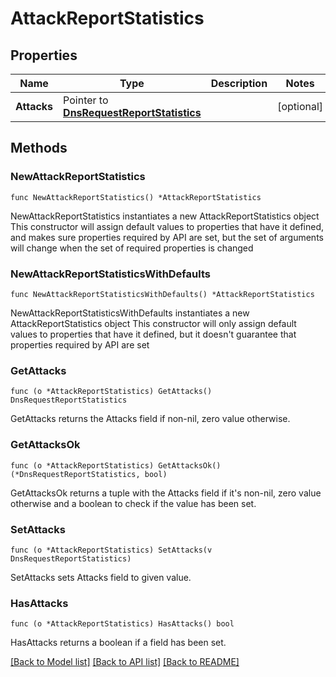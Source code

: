 # AttackReportStatistics

## Properties

Name | Type | Description | Notes
------------ | ------------- | ------------- | -------------
**Attacks** | Pointer to [**DnsRequestReportStatistics**](DnsRequestReportStatistics.md) |  | [optional] 

## Methods

### NewAttackReportStatistics

`func NewAttackReportStatistics() *AttackReportStatistics`

NewAttackReportStatistics instantiates a new AttackReportStatistics object
This constructor will assign default values to properties that have it defined,
and makes sure properties required by API are set, but the set of arguments
will change when the set of required properties is changed

### NewAttackReportStatisticsWithDefaults

`func NewAttackReportStatisticsWithDefaults() *AttackReportStatistics`

NewAttackReportStatisticsWithDefaults instantiates a new AttackReportStatistics object
This constructor will only assign default values to properties that have it defined,
but it doesn't guarantee that properties required by API are set

### GetAttacks

`func (o *AttackReportStatistics) GetAttacks() DnsRequestReportStatistics`

GetAttacks returns the Attacks field if non-nil, zero value otherwise.

### GetAttacksOk

`func (o *AttackReportStatistics) GetAttacksOk() (*DnsRequestReportStatistics, bool)`

GetAttacksOk returns a tuple with the Attacks field if it's non-nil, zero value otherwise
and a boolean to check if the value has been set.

### SetAttacks

`func (o *AttackReportStatistics) SetAttacks(v DnsRequestReportStatistics)`

SetAttacks sets Attacks field to given value.

### HasAttacks

`func (o *AttackReportStatistics) HasAttacks() bool`

HasAttacks returns a boolean if a field has been set.


[[Back to Model list]](HOW-TO.md#documentation-for-models) [[Back to API list]](HOW-TO.md#documentation-for-api-endpoints) [[Back to README]](HOW-TO.md)


